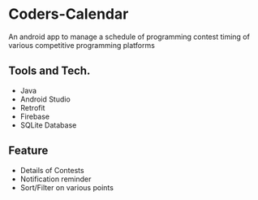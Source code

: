 # Coders-Calendar
An android app to manage a schedule of programming contest timing of various competitive programming platforms

## Tools and Tech.
- Java
- Android Studio
- Retrofit
- Firebase
- SQLite Database

## Feature
- Details of Contests
- Notification reminder
- Sort/Filter on various points
